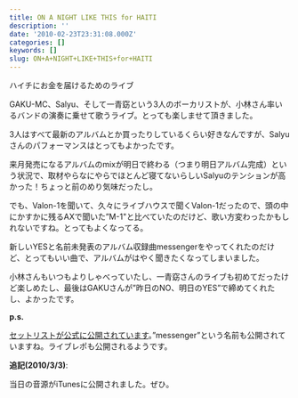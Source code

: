 ```yaml
---
title: ON A NIGHT LIKE THIS for HAITI
description: ''
date: '2010-02-23T23:31:08.000Z'
categories: []
keywords: []
slug: ON+A+NIGHT+LIKE+THIS+for+HAITI
---
```

ハイチにお金を届けるためのライブ

GAKU-MC、Salyu、そして一青窈という3人のボーカリストが、小林さん率いるバンドの演奏に乗せて歌うライブ。とっても楽しませて頂きました。

3人はすべて最新のアルバムとか買ったりしているくらい好きなんですが、Salyuさんのパフォーマンスはとってもよかったです。

来月発売になるアルバムのmixが明日で終わる（つまり明日アルバム完成）という状況で、取材やらなにやらでほとんど寝てないらしいSalyuのテンションが高かった！ちょっと前のめり気味だったし。

でも、Valon-1を聞いて、久々にライブハウスで聞くValon-1だったので、頭の中にかすかに残るAXで聞いた”M-1"と比べていたのだけど、歌い方変わったかもしれないですね。とってもよくなってる。

新しいYESと名前未発表のアルバム収録曲messengerをやってくれたのだけど、とってもいい曲で、アルバムがはやく聞きたくなってしまいました。

小林さんもいつもよりしゃべっていたし、一青窈さんのライブも初めてだったけど楽しめたし、最後はGAKUさんが”昨日のNO、明日のYES”で締めてくれたし、よかったです。

**p.s.**

[セットリストが公式に公開されています](http://www.eco-reso.jp/haiti/2010/02/on_a_night_like_for_haiti.php)。”messenger”という名前も公開されていますね。ライブレポも公開されるようです。

**追記(2010/3/3)**:

当日の音源がiTunesに公開されました。ぜひ。